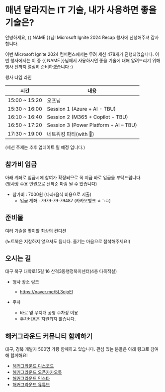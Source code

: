 # 매년 달라지는 IT 기술, 내가 사용하면 좋을 기술은?

안녕하세요, {{ NAME }}님! Microsoft Ignite 2024 Recap 행사에 신청해주셔 감사합니다.

이번 Microsoft Ignite 2024 컨퍼런스에서는 무려 세션 478개가 진행되었습니다. 이번 행사에서는 이 중 {{ NAME }}님께서 사용하시면 좋을 기술에 대해 알려드리기 위해 행사 전까지 열심히 준비하겠습니다 :)

행사 타임 라인

| 시간          | 내용                                  |
| ------------- | ------------------------------------- |
| 15:00 ~ 15:20 | 오프닝                                |
| 15:30 ~ 16:00 | Session 1 (Azure + AI - TBU)          |
| 16:10 ~ 16:40 | Session 2 (M365 + Copilot - TBU)      |
| 16:50 ~ 17:20 | Session 3 (Power Platform + AI – TBU) |
| 17:30 ~ 19:00 | 네트워킹 파티(with 🍕)                |

(세션 주제는 추후 업데이트 될 예정 입니다.)

## 참가비 입금

아래 계좌로 입금시에 참여가 확정되므로 꼭 지금 바로 입금을 부탁드립니다. <br>
(행사장 수용 인원으로 선착순 마감 될 수 있습니다)

- 참가비 : 7000원 (다과/음식 비용으로 지출)
  - 입금 계좌 : 7979-79-79487 (카카오뱅크 ㅊㄱㅁ)

## 준비물

여러 기술을 맞이할 최상의 컨디션

(노트북은 지참하지 않으셔도 됩니다. 즐기는 마음으로 참석해주세요!)

## 오시는 길

대구 북구 대학로15길 16 산격3동행정복지센터(4층 다목적실)

- 행사 장소 링크

  - https://naver.me/5L3ojoEl

- 주차
  - 바로 옆 무지개 공영 주차장 이용
  - 주차비용은 지원되지 않습니다.

## 해커그라운드 커뮤니티 함께하기

대구, 경북 개발자 500명 가량 함께하고 있습니다. 관심 있는 분들은 아래 링크로 참여해 함께해요!

- [해커그라운드 디스코드](https://hgrd.kr/discord)
- [해커그라운드 오픈카카오톡](https://hgrd.kr/open-kakao)
- [해커그라운드 인스타](https://hgrd.kr/insta)
- [해커그라운드 유튜브](https://hgrd.kr/youtube)
